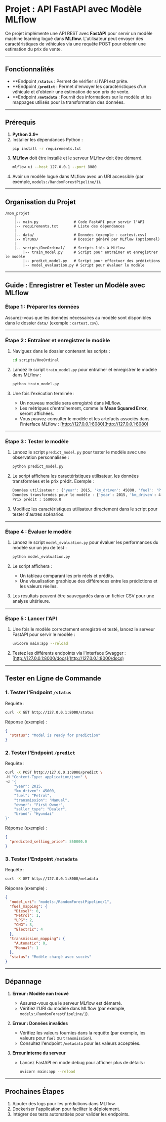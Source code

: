 # Projet : API FastAPI avec Modèle MLflow

Ce projet implémente une API REST avec **FastAPI** pour servir un modèle machine learning logué dans **MLflow**. L'utilisateur peut envoyer des caractéristiques de véhicules via une requête POST pour obtenir une estimation du prix de vente.

---

## Fonctionnalités

- **Endpoint **`/status`** : Permet de vérifier si l'API est prête.
- **Endpoint **`/predict`** : Permet d'envoyer les caractéristiques d'un véhicule et d'obtenir une estimation de son prix de vente.
- **Endpoint **`/metadata`** : Fournit des informations sur le modèle et les mappages utilisés pour la transformation des données.

---

## Prérequis

1. **Python 3.9+**
2. Installer les dépendances Python :
   ```bash
   pip install -r requirements.txt
   ```
3. **MLflow** doit être installé et le serveur MLflow doit être démarré.
   ```bash
   mlflow ui --host 127.0.0.1 --port 8080
   ```
4. Avoir un modèle logué dans MLflow avec un URI accessible (par exemple, `models:/RandomForestPipeline/1`).

---

## Organisation du Projet

```
/mon_projet
    |
    |-- main.py                # Code FastAPI pour servir l'API
    |-- requirements.txt       # Liste des dépendances
    |
    |-- data/                  # Données (exemple : cartest.csv)
    |-- mlruns/                # Dossier généré par MLflow (optionnel)
    |
    |-- scripts/OneOrdinal/    # Scripts liés à MLflow
        |-- train_model.py     # Script pour entraîner et enregistrer le modèle
        |-- predict_model.py   # Script pour effectuer des prédictions
        |-- model_evaluation.py # Script pour évaluer le modèle
```

---

## **Guide : Enregistrer et Tester un Modèle avec MLflow**

### **Étape 1 : Préparer les données**
Assurez-vous que les données nécessaires au modèle sont disponibles dans le dossier `data/` (exemple : `cartest.csv`).

---

### **Étape 2 : Entraîner et enregistrer le modèle**
1. Naviguez dans le dossier contenant les scripts :
   ```bash
   cd scripts/OneOrdinal
   ```

2. Lancez le script `train_model.py` pour entraîner et enregistrer le modèle dans MLflow :
   ```bash
   python train_model.py
   ```

3. Une fois l'exécution terminée :
   - Un nouveau modèle sera enregistré dans MLflow.
   - Les métriques d'entraînement, comme le **Mean Squared Error**, seront affichées.
   - Vous pouvez consulter le modèle et les artefacts associés dans l'interface MLflow :
     [http://127.0.0.1:8080](http://127.0.0.1:8080)

---

### **Étape 3 : Tester le modèle**
1. Lancez le script `predict_model.py` pour tester le modèle avec une observation personnalisée :
   ```bash
   python predict_model.py
   ```

2. Le script affichera les caractéristiques utilisateur, les données transformées et le prix prédit. Exemple :
   ```bash
   Données utilisateur : {'year': 2015, 'km_driven': 45000, 'fuel': 'Petrol', 'transmission': 'Manual', 'owner': 'First Owner', 'seller_type': 'Dealer', 'brand': 'Hyundai'}
   Données transformées pour le modèle : {'year': 2015, 'km_driven': 45000, 'fuel': 1, 'transmission': 1, 'owner': 0, 'seller_type': 0, 'brand': 0}
   Prix prédit : 550000.0
   ```

3. Modifiez les caractéristiques utilisateur directement dans le script pour tester d'autres scénarios.

---

### **Étape 4 : Évaluer le modèle**
1. Lancez le script `model_evaluation.py` pour évaluer les performances du modèle sur un jeu de test :
   ```bash
   python model_evaluation.py
   ```

2. Le script affichera :
   - Un tableau comparant les prix réels et prédits.
   - Une visualisation graphique des différences entre les prédictions et les valeurs réelles.

3. Les résultats peuvent être sauvegardés dans un fichier CSV pour une analyse ultérieure.

---

### **Étape 5 : Lancer l'API**
1. Une fois le modèle correctement enregistré et testé, lancez le serveur FastAPI pour servir le modèle :
   ```bash
   uvicorn main:app --reload
   ```

2. Testez les différents endpoints via l'interface Swagger :
   [http://127.0.0.1:8000/docs](http://127.0.0.1:8000/docs)

---

## Tester en Ligne de Commande

### 1. Tester l'Endpoint `/status`

Requête :

```bash
curl -X GET http://127.0.0.1:8000/status
```

Réponse (exemple) :

```json
{
  "status": "Model is ready for prediction"
}
```

### 2. Tester l'Endpoint `/predict`

Requête :

```bash
curl -X POST http://127.0.0.1:8000/predict \
-H "Content-Type: application/json" \
-d '{
    "year": 2015,
    "km_driven": 45000,
    "fuel": "Petrol",
    "transmission": "Manual",
    "owner": "First Owner",
    "seller_type": "Dealer",
    "brand": "Hyundai"
}'
```

Réponse (exemple) :

```json
{
  "predicted_selling_price": 550000.0
}
```

### 3. Tester l'Endpoint `/metadata`

Requête :

```bash
curl -X GET http://127.0.0.1:8000/metadata
```

Réponse (exemple) :

```json
{
  "model_uri": "models:/RandomForestPipeline/1",
  "fuel_mapping": {
    "Diesel": 0,
    "Petrol": 1,
    "LPG": 2,
    "CNG": 3,
    "Electric": 4
  },
  "transmission_mapping": {
    "Automatic": 0,
    "Manual": 1
  },
  "status": "Modèle chargé avec succès"
}
```

---

## Dépannage

1. **Erreur : Modèle non trouvé**

   - Assurez-vous que le serveur MLflow est démarré.
   - Vérifiez l'URI du modèle dans MLflow (par exemple, `models:/RandomForestPipeline/1`).

2. **Erreur : Données invalides**

   - Vérifiez les valeurs fournies dans la requête (par exemple, les valeurs pour `fuel` ou `transmission`).
   - Consultez l'endpoint `/metadata` pour les valeurs acceptées.

3. **Erreur interne du serveur**

   - Lancez FastAPI en mode debug pour afficher plus de détails :
     ```bash
     uvicorn main:app --reload
     ```

---

## Prochaines Étapes

1. Ajouter des logs pour les prédictions dans MLflow.
2. Dockeriser l'application pour faciliter le déploiement.
3. Intégrer des tests automatisés pour valider les endpoints.
